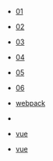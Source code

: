 <!-- Docsify/_sidebar.md -->

<!-- * [首页](/)  -->

<!-- web Api 笔记 -->
* [01](total/web_api/day01.md)
* [02](total/web_api/day02.md)
* [03](total/web_api/day03.md)
* [04](total/web_api/day04.md)
* [05](total/web_api/day05.md)
* [06](total/web_api/day06.md)

* [webpack](total/webpack/webpack.md)
* 
* [vue](total/vue/vue01.md)
* [vue](total/vue/vue02.md)

<!-- js 基础笔记 -->
<!-- * [total_day01](total/JS_basis/01)
* [total_day02](total/JS_basis/02)
* [total_day03](total/JS_basis/03)
* [total_day04](total/JS_basis/04)
* [total_day05](total/JS_basis/05)
* [total_day06](total/JS_basis/06) -->


<!-- * [guide](/guide)
* [zh-cn](zh-cn/)
* [zh-cn guide](zh-cn/guide) -->

